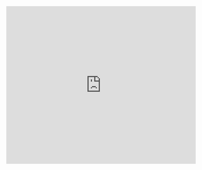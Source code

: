 <!-- Copy and Paste Me -->
<div class="glitch-embed-wrap" style="height: 420px; width: 100%;">
  <iframe
    allow="geolocation; microphone; camera; midi; vr; encrypted-media"
    src="https://glitch.com/embed/#!/embed/basic-shader?path=README.md&previewSize=100"
    alt="basic-shader on Glitch"
    style="height: 100%; width: 100%; border: 0;">
  </iframe>
</div>
